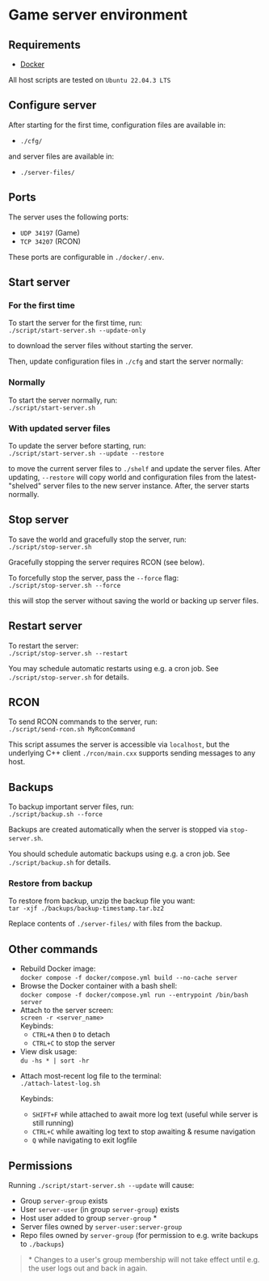 # Game server environment

## Requirements

- [Docker](https://docs.docker.com/get-docker/)

All host scripts are tested on `Ubuntu 22.04.3 LTS`

## Configure server

After starting for the first time, configuration files are available in:

- `./cfg/`

and server files are available in:

- `./server-files/`

## Ports

The server uses the following ports:

- `UDP 34197` (Game)
- `TCP 34207` (RCON)

These ports are configurable in `./docker/.env`.

## Start server

### For the first time

To start the server for the first time, run:  
`./script/start-server.sh --update-only`

to download the server files without starting the server.

Then, update configuration files in `./cfg` and start the server normally:

### Normally

To start the server normally, run:  
`./script/start-server.sh`

### With updated server files

To update the server before starting, run:  
`./script/start-server.sh --update --restore`

to move the current server files to `./shelf` and update the server files.
After updating, `--restore` will copy world and configuration files from the
latest-"shelved" server files to the new server instance. After, the server
starts normally.

## Stop server

To save the world and gracefully stop the server, run:  
`./script/stop-server.sh`

Gracefully stopping the server requires RCON (see below).

To forcefully stop the server, pass the `--force` flag:  
`./script/stop-server.sh --force`

this will stop the server without saving the world or backing up server files.

## Restart server

To restart the server:  
`./script/stop-server.sh --restart`

You may schedule automatic restarts using e.g. a cron job.
See `./script/stop-server.sh` for details.

## RCON

To send RCON commands to the server, run:  
`./script/send-rcon.sh MyRconCommand`

This script assumes the server is accessible via `localhost`, but the
underlying C++ client `./rcon/main.cxx` supports sending messages to any host.

## Backups

To backup important server files, run:  
`./script/backup.sh --force`

Backups are created automatically when the server is stopped via `stop-server.sh`.

You should schedule automatic backups using e.g. a cron job. See `./script/backup.sh`
for details.

### Restore from backup

To restore from backup, unzip the backup file you want:  
`tar -xjf ./backups/backup-timestamp.tar.bz2`

Replace contents of `./server-files/` with files from the backup.

## Other commands

- Rebuild Docker image:  
  `docker compose -f docker/compose.yml build --no-cache server`
- Browse the Docker container with a bash shell:  
  `docker compose -f docker/compose.yml run --entrypoint /bin/bash server`
- Attach to the server screen:  
  `screen -r <server_name>`  
  Keybinds:
  - `CTRL+A` then `D` to detach
  - `CTRL+C` to stop the server
- View disk usage:  
  `du -hs * | sort -hr`

<!-- line break -->

- Attach most-recent log file to the terminal:  
  `./attach-latest-log.sh`

  Keybinds:
  - `SHIFT+F` while attached to await more log text (useful while server is
              still running)
  - `CTRL+C` while awaiting log text to stop awaiting & resume navigation
  - `Q` while navigating to exit logfile

## Permissions

Running `./script/start-server.sh --update` will cause:

- Group `server-group` exists
- User `server-user` (in group `server-group`) exists
- Host user added to group `server-group` *
- Server files owned by `server-user:server-group`
- Repo files owned by `server-group` (for permission to e.g. write backups to `./backups`)

> \* Changes to a user's group membership will not take effect until e.g. the
> user logs out and back in again.
